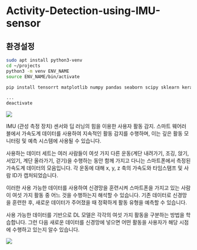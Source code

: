 # Activity-Detection-using-IMU-sensor
## 환경설정
```bash
sudo apt install python3-venv
cd ~/projects
python3 -m venv ENV_NAME
source ENV_NAME/bin/activate

pip install tensorrt matplotlib numpy pandas seaborn scipy sklearn keras tensorflow

...
deactivate
```

<img src="pics/2.jpg">

IMU (관성 측정 장치) 센서와 딥 러닝의 힘을 이용한 사용자 활동 감지. 스마트 웨어러블에서 가속도계 데이터를 사용하여 지속적인 활동 감지를 수행하며, 이는 깊은 활동 모니터링 및 예측 시스템에 사용될 수 있습니다.

사용하는 데이터 세트는 여러 사람들이 여섯 가지 다른 운동(계단 내려가기, 조깅, 앉기, 서있기, 계단 올라가기, 걷기)을 수행하는 동안 함께 가지고 다니는 스마트폰에서 측정된 가속도계 데이터의 모음입니다. 각 운동에 대해 x, y, z 축의 가속도와 타임스탬프 및 사람 ID가 캡처되었습니다.

이러한 사용 가능한 데이터를 사용하여 신경망을 훈련시켜 스마트폰을 가지고 있는 사람이 여섯 가지 활동 중 어느 것을 수행하는지 해석할 수 있습니다. 기존 데이터로 신경망을 훈련한 후, 새로운 데이터가 주어졌을 때 정확하게 활동 유형을 예측할 수 있습니다.

사용 가능한 데이터를 기반으로 DL 모델은 각각의 여섯 가지 활동을 구분하는 방법을 학습합니다. 그런 다음 새로운 데이터를 신경망에 넣으면 어떤 활동을 사용자가 해당 시점에 수행하고 있는지 알수 있습니다.


<img src='pics/3.jpg'>
